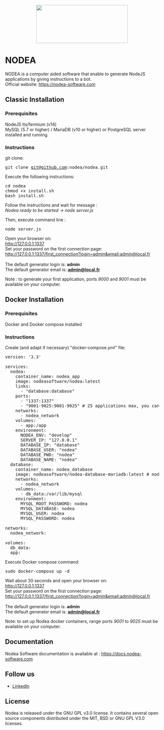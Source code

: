 <p align="center">
	<img width="300" height="125" src="https://www.nodea-software.com/img/logo-nodea.png">
</p>

# NODEA

NODEA is a computer aided software that enable to generate NodeJS applications by giving instructions to a bot.<br>
Official website: https://nodea-software.com

## Classic Installation

### Prerequisites

NodeJS lts/fermium (v14)<br>
MySQL (5.7 or higher) / MariaDB (v10 or higher) or PostgreSQL server installed and running.

### Instructions

git clone: <pre>git clone git@github.com:nodea/nodea.git</pre>

Execute the following instructions:<br/>
<pre>
cd nodea
chmod +x install.sh
bash install.sh
</pre>

Follow the instructions and wait for message :<br>
<i>Nodea ready to be started -> node server.js</i>

Then, execute command line :
<pre>
node server.js
</pre>

Open your browser on:<br>
http://127.0.0.1:1337<br>
Set your password on the first connection page:<br>
http://127.0.0.1:1337/first_connection?login=admin&email:admin@local.fr<br><br>
The default generator login is: <b>admin</b><br>
The default generator email is: <b>admin@local.fr</b>

Note : to generate your first application, ports <i>9000</i> and <i>9001</i> must be available on your computer.

## Docker Installation

### Prerequisites

Docker and Docker compose installed

### Instructions

Create (and adapt if necessary) "docker-compose.yml" file:

<pre>
version: '3.3'

services:
  nodea:
    container_name: nodea_app
    image: nodeasoftware/nodea:latest
    links:
      - "database:database"
    ports:
      - "1337:1337"
      - "9001-9025:9001-9025" # 25 applications max, you can increase to 9100 for 100 applications if necessary
    networks:
      - nodea_network
    volumes:
      - app:/app
    environment:
      NODEA_ENV: "develop"
      SERVER_IP: "127.0.0.1"
      DATABASE_IP: "database"
      DATABASE_USER: "nodea"
      DATABASE_PWD: "nodea"
      DATABASE_NAME: "nodea"
  database:
    container_name: nodea_database
    image: nodeasoftware/nodea-database-mariadb:latest # nodea-database-mysql || nodea-database-mariadb || nodea-database-postgres
    networks:
      - nodea_network
    volumes:
      - db_data:/var/lib/mysql
    environment:
      MYSQL_ROOT_PASSWORD: nodea
      MYSQL_DATABASE: nodea
      MYSQL_USER: nodea
      MYSQL_PASSWORD: nodea

networks:
  nodea_network:

volumes:
  db_data:
  app:
</pre>

Execute Docker compose command:
<pre>sudo docker-compose up -d</pre>

Wait about 30 seconds and open your browser on:<br>
http://127.0.0.1:1337<br>
Set your password on the first connection page:<br>
http://127.0.0.1:1337/first_connection?login=admin&email:admin@local.fr<br><br>
The default generator login is: <b>admin</b><br>
The default generator email is: <b>admin@local.fr</b>

Note: to set up Nodea docker containers, range ports <i>9001</i> to <i>9025</i> must be available on your computer.

## Documentation

Nodea Software documentation is available at : https://docs.nodea-software.com

## Follow us

<ul>
<li><a href="https://www.linkedin.com/company/nodea-software/">LinkedIn</a></li>
</ul>

## License

Nodea is released under the GNU GPL v3.0 license.
It contains several open source components distributed under the MIT, BSD or GNU GPL V3.0 licenses.